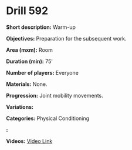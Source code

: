 # Drill 592

**Short description:**
Warm-up

**Objectives:**
Preparation for the subsequent work.

**Area (mxm):**
Room

**Duration (min):**
75'

**Number of players:**
Everyone

**Materials:**
None.

**Progression:**
Joint mobility movements.

**Variations:**


**Categories:**
Physical Conditioning

**:**


**Videos:**
[Video Link](https://www.youtube.com/embed/4pWmPf8KXRI)

